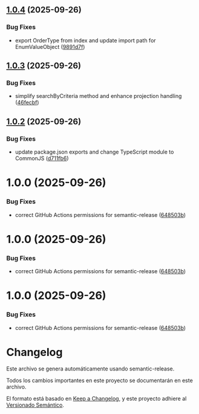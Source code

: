 ## [1.0.4](https://github.com/abejarano/ts-mongo-criteria/compare/v1.0.3...v1.0.4) (2025-09-26)


### Bug Fixes

* export OrderType from index and update import path for EnumValueObject ([9891d7f](https://github.com/abejarano/ts-mongo-criteria/commit/9891d7f32444a902f6a2430470232eda6002ec15))

## [1.0.3](https://github.com/abejarano/ts-mongo-criteria/compare/v1.0.2...v1.0.3) (2025-09-26)


### Bug Fixes

* simplify searchByCriteria method and enhance projection handling ([46fecbf](https://github.com/abejarano/ts-mongo-criteria/commit/46fecbf43aa52b1e449e9233aae9b9751652f907))

## [1.0.2](https://github.com/abejarano/ts-mongo-criteria/compare/v1.0.1...v1.0.2) (2025-09-26)


### Bug Fixes

* update package.json exports and change TypeScript module to CommonJS ([d711fb6](https://github.com/abejarano/ts-mongo-criteria/commit/d711fb6e5bab3891a460e5f81efc3bb370e7989a))

# 1.0.0 (2025-09-26)


### Bug Fixes

* correct GitHub Actions permissions for semantic-release ([648503b](https://github.com/abejarano/ts-mongo-criteria/commit/648503b611c4d27ea7708c3d94e8107737a81027))

# 1.0.0 (2025-09-26)


### Bug Fixes

* correct GitHub Actions permissions for semantic-release ([648503b](https://github.com/abejarano/ts-mongo-criteria/commit/648503b611c4d27ea7708c3d94e8107737a81027))

# 1.0.0 (2025-09-26)


### Bug Fixes

* correct GitHub Actions permissions for semantic-release ([648503b](https://github.com/abejarano/ts-mongo-criteria/commit/648503b611c4d27ea7708c3d94e8107737a81027))

# Changelog

Este archivo se genera automáticamente usando semantic-release.

Todos los cambios importantes en este proyecto se documentarán en este archivo.

El formato está basado en [Keep a Changelog](https://keepachangelog.com/es-ES/1.0.0/),
y este proyecto adhiere al [Versionado Semántico](https://semver.org/lang/es/).
